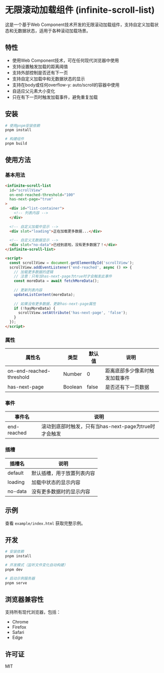 # 无限滚动加载组件 (infinite-scroll-list)

这是一个基于Web Component技术开发的无限滚动加载组件，支持自定义加载状态和无数据状态，适用于各种滚动加载场景。

## 特性

- 使用Web Component技术，可在任何现代浏览器中使用
- 支持设置触发加载的距离阈值
- 支持外部控制是否还有下一页
- 支持自定义加载中和无数据状态的显示
- 支持在body或任何overflow-y: auto/scroll的容器中使用
- 自适应父元素大小变化
- 只在有下一页时触发加载事件，避免重复加载

## 安装

```bash
# 使用pnpm安装依赖
pnpm install

# 构建组件
pnpm build
```

## 使用方法

### 基本用法

```html
<infinite-scroll-list
  id="scrollView"
  on-end-reached-threshold="100"
  has-next-page="true"
>
  <div id="list-container">
    <!-- 列表内容 -->
  </div>
  
  <!-- 自定义加载中显示 -->
  <div slot="loading">正在加载更多数据...</div>
  
  <!-- 自定义无数据显示 -->
  <div slot="no-data">已经到底啦，没有更多数据了！</div>
</infinite-scroll-list>

<script>
  const scrollView = document.getElementById('scrollView');
  scrollView.addEventListener('end-reached', async () => {
    // 加载更多数据的逻辑
    // 注意：只有当has-next-page为true时才会触发此事件
    const moreData = await fetchMoreData();
    
    // 更新列表内容
    updateListContent(moreData);
    
    // 如果没有更多数据，更新has-next-page属性
    if (!hasMoreData) {
      scrollView.setAttribute('has-next-page', 'false');
    }
  });
</script>
```

### 属性

| 属性名 | 类型 | 默认值 | 说明 |
| --- | --- | --- | --- |
| on-end-reached-threshold | Number | 0 | 距离底部多少像素时触发加载事件 |
| has-next-page | Boolean | false | 是否还有下一页数据 |

### 事件

| 事件名 | 说明 |
| --- | --- |
| end-reached | 滚动到底部时触发，只有当has-next-page为true时才会触发 |

### 插槽

| 插槽名 | 说明 |
| --- | --- |
| default | 默认插槽，用于放置列表内容 |
| loading | 加载中状态的显示内容 |
| no-data | 没有更多数据时的显示内容 |

## 示例

查看 `example/index.html` 获取完整示例。

## 开发

```bash
# 安装依赖
pnpm install

# 开发模式（监听文件变化自动构建）
pnpm dev

# 启动示例服务器
pnpm serve
```

## 浏览器兼容性

支持所有现代浏览器，包括：

- Chrome
- Firefox
- Safari
- Edge

## 许可证

MIT
